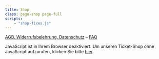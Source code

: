```yaml
---
title: Shop
class: page-shop page-full
scripts:
    - "shop-fixes.js"
---
```


[AGB, Widerrufsbelehrung, Datenschutz](https://shop.alinaelumr.de/alinaelumr/2020/page/agb-datenschutz/) – [FAQ](https://shop.alinaelumr.de/alinaelumr/2020/page/faq/)

<pretix-widget event="https://shop.alinaelumr.de/alinaelumr/2020/"></pretix-widget>

<pretix-widget event="https://shop.alinaelumr.de/alinaelumr/2019/"></pretix-widget>

<noscript>
   <div class="pretix-widget">
        <div class="pretix-widget-info-message">
            JavaScript ist in Ihrem Browser deaktiviert. Um unseren Ticket-Shop ohne JavaScript aufzurufen, klicken Sie bitte <a target="_blank" rel="noopener" href="https://shop.alinaelumr.de/alinaelumr/2020/">hier</a>.
        </div>
    </div>
</noscript>
